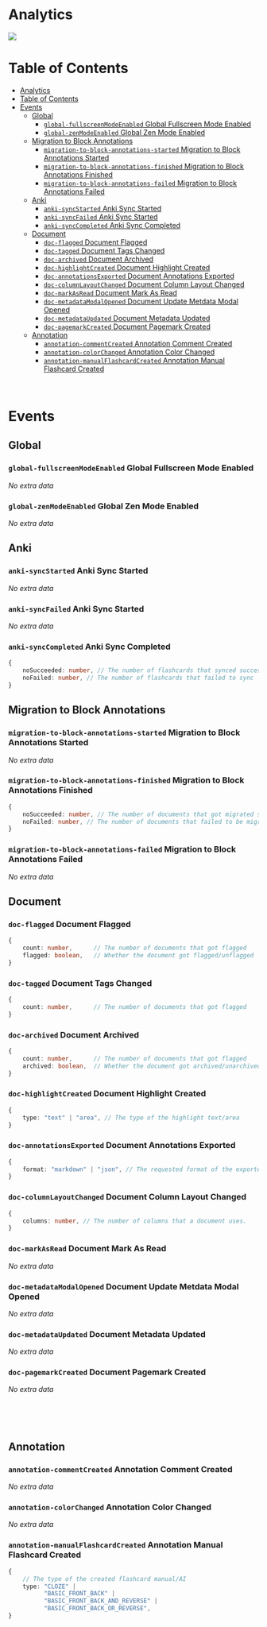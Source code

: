 # Analytics

![](https://media.giphy.com/media/FkUyGd7FDh1gk/giphy.gif)

# Table of Contents
- [Analytics](#analytics)
- [Table of Contents](#table-of-contents)
- [Events](#events)
  - [Global](#global)
    - [`global-fullscreenModeEnabled` Global Fullscreen Mode Enabled](#global-fullscreenmodeenabled-global-fullscreen-mode-enabled)
    - [`global-zenModeEnabled` Global Zen Mode Enabled](#global-zenmodeenabled-global-zen-mode-enabled)
  - [Migration to Block Annotations](#migration-to-block-annotations)
    - [`migration-to-block-annotations-started` Migration to Block Annotations Started](#migration-to-block-annotations-started-migration-to-block-annotations-started)
    - [`migration-to-block-annotations-finished` Migration to Block Annotations Finished](#migration-to-block-annotations-finished-migration-to-block-annotations-finished)
    - [`migration-to-block-annotations-failed` Migration to Block Annotations Failed](#migration-to-block-annotations-failed-migration-to-block-annotations-failed)
  - [Anki](#anki)
    - [`anki-syncStarted` Anki Sync Started](#anki-syncstarted-anki-sync-started)
    - [`anki-syncFailed` Anki Sync Started](#anki-syncfailed-anki-sync-started)
    - [`anki-syncCompleted` Anki Sync Completed](#anki-synccompleted-anki-sync-completed)
  - [Document](#document)
    - [`doc-flagged` Document Flagged](#doc-flagged-document-flagged)
    - [`doc-tagged` Document Tags Changed](#doc-tagged-document-tags-changed)
    - [`doc-archived` Document Archived](#doc-archived-document-archived)
    - [`doc-highlightCreated` Document Highlight Created](#doc-highlightcreated-document-highlight-created)
    - [`doc-annotationsExported` Document Annotations Exported](#doc-annotationsexported-document-annotations-exported)
    - [`doc-columnLayoutChanged` Document Column Layout Changed](#doc-columnlayoutchanged-document-column-layout-changed)
    - [`doc-markAsRead` Document Mark As Read](#doc-markasread-document-mark-as-read)
    - [`doc-metadataModalOpened` Document Update Metdata Modal Opened](#doc-metadatamodalopened-document-update-metdata-modal-opened)
    - [`doc-metadataUpdated` Document Metadata Updated](#doc-metadataupdated-document-metadata-updated)
    - [`doc-pagemarkCreated` Document Pagemark Created](#doc-pagemarkcreated-document-pagemark-created)
  - [Annotation](#annotation)
    - [`annotation-commentCreated` Annotation Comment Created](#annotation-commentcreated-annotation-comment-created)
    - [`annotation-colorChanged` Annotation Color Changed](#annotation-colorchanged-annotation-color-changed)
    - [`annotation-manualFlashcardCreated` Annotation Manual Flashcard Created](#annotation-manualflashcardcreated-annotation-manual-flashcard-created)


<br />

# Events

## Global

### `global-fullscreenModeEnabled` Global Fullscreen Mode Enabled

*No extra data*

### `global-zenModeEnabled` Global Zen Mode Enabled

*No extra data*

## Anki

### `anki-syncStarted` Anki Sync Started

*No extra data*
### `anki-syncFailed` Anki Sync Started

*No extra data*

### `anki-syncCompleted` Anki Sync Completed

```ts
{
    noSucceeded: number, // The number of flashcards that synced successfully
    noFailed: number, // The number of flashcards that failed to sync
}
```

## Migration to Block Annotations

### `migration-to-block-annotations-started` Migration to Block Annotations Started
*No extra data*

### `migration-to-block-annotations-finished` Migration to Block Annotations Finished
```ts
{
    noSucceeded: number, // The number of documents that got migrated successfully
    noFailed: number, // The number of documents that failed to be migrated
}
```

### `migration-to-block-annotations-failed` Migration to Block Annotations Failed
*No extra data*

## Document

### `doc-flagged` Document Flagged

```ts
{
    count: number,      // The number of documents that got flagged
    flagged: boolean,   // Whether the document got flagged/unflagged
}
```

### `doc-tagged` Document Tags Changed

```ts
{
    count: number,      // The number of documents that got flagged
}
```

### `doc-archived` Document Archived

```ts
{
    count: number,      // The number of documents that got flagged
    archived: boolean,  // Whether the document got archived/unarchived
}
```

### `doc-highlightCreated` Document Highlight Created

```ts
{
    type: "text" | "area", // The type of the highlight text/area
}
```

### `doc-annotationsExported` Document Annotations Exported

```ts
{
    format: "markdown" | "json", // The requested format of the exported data
}
```

### `doc-columnLayoutChanged` Document Column Layout Changed
```ts
{
    columns: number, // The number of columns that a document uses.
}
```

### `doc-markAsRead` Document Mark As Read

*No extra data*

### `doc-metadataModalOpened` Document Update Metdata Modal Opened

*No extra data*

### `doc-metadataUpdated` Document Metadata Updated

*No extra data*

### `doc-pagemarkCreated` Document Pagemark Created

*No extra data*

<br />
<br />
<br />

## Annotation

### `annotation-commentCreated` Annotation Comment Created

*No extra data*


### `annotation-colorChanged` Annotation Color Changed

*No extra data*


### `annotation-manualFlashcardCreated` Annotation Manual Flashcard Created

```ts
{
    // The type of the created flashcard manual/AI
    type: "CLOZE" |
          "BASIC_FRONT_BACK" |
          "BASIC_FRONT_BACK_AND_REVERSE" |
          "BASIC_FRONT_BACK_OR_REVERSE",
}
```
